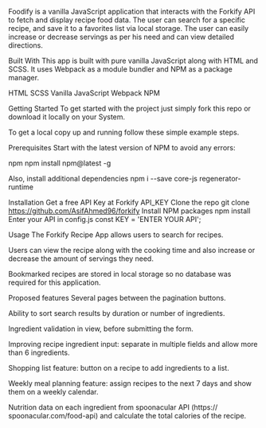 Foodify is a vanilla JavaScript application that interacts with the Forkify API to fetch and display recipe food data. The user can search for a specific recipe, and save it to a favorites list via local storage. The user can easily increase or decrease servings as per his need and can view detailed directions.

Built With
This app is built with pure vanilla JavaScript along with HTML and SCSS. It uses Webpack as a module bundler and NPM as a package manager.

HTML
SCSS
Vanilla JavaScript
Webpack
NPM

Getting Started
To get started with the project just simply fork this repo or download it locally on your System.

To get a local copy up and running follow these simple example steps.

Prerequisites
Start with the latest version of NPM to avoid any errors:

npm
npm install npm@latest -g

Also, install additional dependencies
npm i --save core-js regenerator-runtime
 
Installation
Get a free API Key at Forkify API_KEY
Clone the repo
git clone https://github.com/AsifAhmed96/forkify
Install NPM packages
npm install
Enter your API in config.js
const KEY = 'ENTER YOUR API';

Usage
The Forkify Recipe App allows users to search for recipes.

Users can view the recipe along with the cooking time and also increase or decrease the amount of servings they need.

Bookmarked recipes are stored in local storage so no database was required for this application.

Proposed features
Several pages between the pagination buttons.

Ability to sort search results by duration or number of ingredients.

Ingredient validation in view, before submitting the form.

Improving recipe ingredient input: separate in multiple fields and allow more than 6 ingredients.

Shopping list feature: button on a recipe to add ingredients to a list.

Weekly meal planning feature: assign recipes to the next 7 days and show them on a weekly calendar.

Nutrition data on each ingredient from spoonacular API (https:// spoonacular.com/food-api) and calculate the total calories of the recipe.
